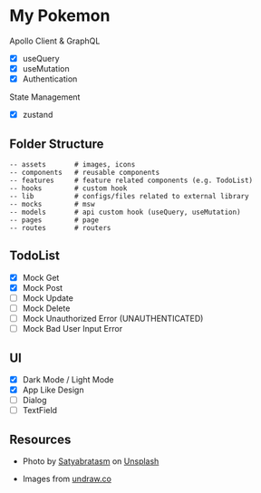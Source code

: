 # My Pokemon

Apollo Client & GraphQL

-   [x] useQuery
-   [x] useMutation
-   [x] Authentication

State Management

-   [x] zustand

## Folder Structure

```
-- assets       # images, icons
-- components   # reusable components
-- features     # feature related components (e.g. TodoList)
-- hooks        # custom hook
-- lib          # configs/files related to external library
-- mocks        # msw
-- models       # api custom hook (useQuery, useMutation)
-- pages        # page
-- routes       # routers
```

## TodoList

-   [x] Mock Get
-   [x] Mock Post
-   [ ] Mock Update
-   [ ] Mock Delete
-   [ ] Mock Unauthorized Error (UNAUTHENTICATED)
-   [ ] Mock Bad User Input Error

## UI

-   [x] Dark Mode / Light Mode
-   [x] App Like Design
-   [ ] Dialog
-   [ ] TextField

## Resources

-   Photo by <a href="https://unsplash.com/@smpicturez?utm_source=unsplash&utm_medium=referral&utm_content=creditCopyText">Satyabratasm</a> on <a href="https://unsplash.com/photos/u_kMWN-BWyU?utm_source=unsplash&utm_medium=referral&utm_content=creditCopyText">Unsplash</a>

-   Images from [undraw.co](https://undraw.co/illustrations)
